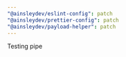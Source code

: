 ```yaml
---
"@ainsleydev/eslint-config": patch
"@ainsleydev/prettier-config": patch
"@ainsleydev/payload-helper": patch
---
```


Testing pipe

